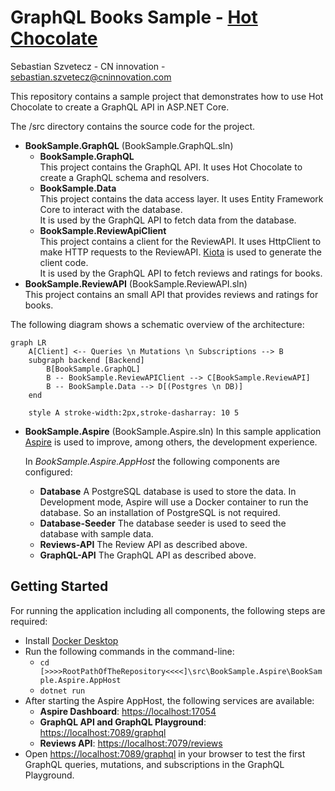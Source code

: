 # GraphQL Books Sample - [Hot Chocolate](https://github.com/chilliCream/graphql-platform/)

Sebastian Szvetecz - CN innovation - sebastian.szvetecz@cninnovation.com

This repository contains a sample project that demonstrates how to use Hot Chocolate to create a GraphQL API in ASP.NET Core.

The /src directory contains the source code for the project.

- **BookSample.GraphQL** (BookSample.GraphQL.sln)
  - **BookSample.GraphQL**\
    This project contains the GraphQL API. It uses Hot Chocolate to create a GraphQL schema and resolvers.
  - **BookSample.Data**\
    This project contains the data access layer. It uses Entity Framework Core to interact with the database.\
    It is used by the GraphQL API to fetch data from the database.
  - **BookSample.ReviewApiClient**\
    This project contains a client for the ReviewAPI. It uses HttpClient to make HTTP requests to the ReviewAPI. [Kiota](https://learn.microsoft.com/en-us/openapi/kiota/overview) is used to generate the client code.\
    It is used by the GraphQL API to fetch reviews and ratings for books.
- **BookSample.ReviewAPI** (BookSample.ReviewAPI.sln)\
  This project contains an small API that provides reviews and ratings for books.

The following diagram shows a schematic overview of the architecture:

```mermaid
graph LR
    A[Client] <-- Queries \n Mutations \n Subscriptions --> B
    subgraph backend [Backend]
        B[BookSample.GraphQL]
        B -- BookSample.ReviewAPIClient --> C[BookSample.ReviewAPI]
        B -- BookSample.Data --> D[(Postgres \n DB)]
    end

    style A stroke-width:2px,stroke-dasharray: 10 5
```

- **BookSample.Aspire** (BookSample.Aspire.sln)
  In this sample application [Aspire](https://learn.microsoft.com/en-us/dotnet/aspire/get-started/aspire-overview) is used to improve, among others, the development experience.

  In _BookSample.Aspire.AppHost_ the following components are configured:
  - **Database**
    A PostgreSQL database is used to store the data. In Development mode, Aspire will use a Docker container to run the database.
    So an installation of PostgreSQL is not required.
  - **Database-Seeder**
    The database seeder is used to seed the database with sample data.
  - **Reviews-API**
    The Review API as described above.
  - **GraphQL-API**
    The GraphQL API as described above.

## Getting Started

For running the application including all components, the following steps are required:
- Install [Docker Desktop](https://www.docker.com/products/docker-desktop/)
- Run the following commands in the command-line:
  - `cd [>>>>RootPathOfTheRepository<<<<]\src\BookSample.Aspire\BookSample.Aspire.AppHost`
  - `dotnet run`
- After starting the Aspire AppHost, the following services are available:
  - **Aspire Dashboard**: [https://localhost:17054](https://localhost:17054)
  - **GraphQL API and GraphQL Playground**: [https://localhost:7089/graphql](https://localhost:7089/graphql)
  - **Reviews API**: [https://localhost:7079/reviews](https://localhost:7079/reviews)
- Open [https://localhost:7089/graphql](https://localhost:7089/graphql) in your browser to test the first GraphQL queries, mutations, and subscriptions in the GraphQL Playground.
